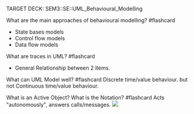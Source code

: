 TARGET DECK: SEM3::SE::UML_Behavioural_Modelling

What are the main approaches of behavioural modelling? #flashcard 
- State bases models
- Control flow models
- Data flow models
<!--ID: 1700722073477-->

What are traces in UML? #flashcard 
- General Relationship between 2 items.
<!--ID: 1702672254384-->


What can UML Model well? #flashcard 
Discrete time/value behaviour.
but not Continuous time/value behaviour.
<!--ID: 1700722073485-->


What is an Active Object? 
What is the Notation? #flashcard 
Acts "autonomously", answers calls/messages.
![](Pasted%20image%2020231215213319.png)
<!--ID: 1700722073492-->

